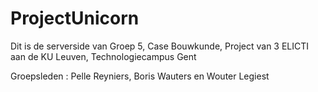 # ProjectUnicorn
Dit is de serverside van Groep 5, Case Bouwkunde, Project van 3 ELICTI aan de KU Leuven, Technologiecampus Gent

Groepsleden : Pelle Reyniers, Boris Wauters en Wouter Legiest 
